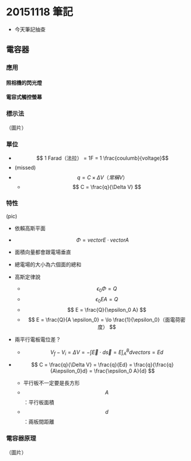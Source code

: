 # 20151118 筆記
* 今天筆記抽查

## 電容器
### 應用
#### 照相機的閃光燈
#### 電容式觸控螢幕

### 標示法
（圖片）

### 單位
* $$ 1 Farad（法拉） = 1F = 1 \frac{coulumb}{voltage}$$
* (missed)
* $$ q = C \times \Delta V（常稱 V） $$
    * $$ C = \frac{q}{\Delta V} $$ 


### 特性
(pic)

* 依賴高斯平面
* $$ \Phi = vector E \cdot vector A $$
* 面積向量都會跟電場垂直
* 總電場的大小為六個面的總和
* 高斯定律說 
    * $$ \epsilon_0 \Phi = Q $$
    * $$ \epsilon_0 E A = Q $$
    * $$ E  = \frac{Q}{\epsilon_0 A} $$
    * $$ E = \frac{Q}{A \epsilon_0} = \lo \frac{1}{\epsilon_0}（面電荷密度） $$

* 兩平行電板電位差？
    * $$ V_f - V_i = \Delta V = -\int \vec{E} \cdot d \vec{s} = E \int_A^B d vector s = E d$$

* $$ C = \frac{q}{\Delta V} = \frac{q}{Ed} = \frac{q}{\frac{q}{A\epsilon_0}d} = \frac{\epsilon_0 A}{d} $$
    * 平行板不一定要是長方形
    * $$A$$：平行板面積
    * $$d$$：兩板間距離

### 電容器原理
（圖片）
